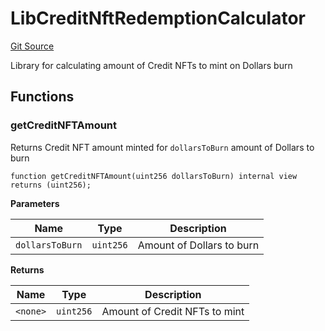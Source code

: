 # LibCreditNftRedemptionCalculator
[Git Source](https://github.com/tungbq/ubiquity-dollar/blob/be04500228f975a0d77b1f17e5465c27c035525b/src/dollar/libraries/LibCreditNftRedemptionCalculator.sol)

Library for calculating amount of Credit NFTs to mint on Dollars burn


## Functions
### getCreditNFTAmount

Returns Credit NFT amount minted for `dollarsToBurn` amount of Dollars to burn


```solidity
function getCreditNFTAmount(uint256 dollarsToBurn) internal view returns (uint256);
```
**Parameters**

|Name|Type|Description|
|----|----|-----------|
|`dollarsToBurn`|`uint256`|Amount of Dollars to burn|

**Returns**

|Name|Type|Description|
|----|----|-----------|
|`<none>`|`uint256`|Amount of Credit NFTs to mint|


